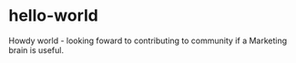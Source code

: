 # hello-world
Howdy world - looking foward to contributing to community if a Marketing brain is useful.
